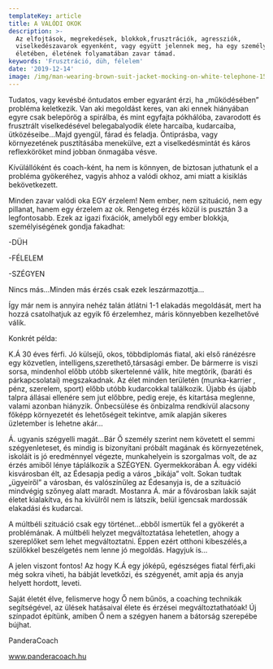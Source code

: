 ```yaml
---
templateKey: article
title: A VALÓDI OKOK
description: >-
  Az elfojtások, megrekedések, blokkok,frusztrációk, agressziók,
  viselkedészavarok egyenként, vagy együtt jelennek meg, ha egy személy
  életében, életének folyamatában zavar támad.
keywords: 'Frusztráció, düh, félelem'
date: '2019-12-14'
image: /img/man-wearing-brown-suit-jacket-mocking-on-white-telephone-1587014.jpg
---
```

Tudatos, vagy kevésbé öntudatos ember egyaránt érzi, ha „működésében” probléma keletkezik. Van aki megoldást keres, van aki ennek hiányában egyre csak belepörög a spirálba, és mint egyfajta pókhálóba, zavarodott és frusztrált viselkedésével belegabalyodik élete harcaiba, kudarcaiba, ütközéseibe…Majd gyengül, fárad és feladja. Öntiprásba, vagy környezetének pusztításába menekülve, ezt a viselkedésmintát és káros reflexköröket mind jobban önmagába vésve.

Kívülállóként és coach-ként, ha nem is könnyen, de biztosan juthatunk el a probléma gyökeréhez, vagyis ahhoz a valódi okhoz, ami miatt a kisiklás bekövetkezett.

Minden zavar valódi oka EGY érzelem! Nem ember, nem szituáció, nem egy pillanat, hanem egy érzelem az ok. Rengeteg érzés közül is pusztán 3 a legfontosabb. Ezek az igazi fixációk, amelyből egy ember blokkja, személyiségének gondja fakadhat:

\-DÜH

\-FÉLELEM

\-SZÉGYEN

Nincs más…Minden más érzés csak ezek leszármazottja…

Így már nem is annyira nehéz talán átlátni 1-1 elakadás megoldását, mert ha hozzá csatolhatjuk az egyik fő érzelemhez, máris könnyebben kezelhetővé válik.

Konkrét példa:

K.Á 30 éves férfi. Jó külsejű, okos, többdiplomás fiatal, aki első ránézésre egy közvetlen, intelligens,szerethető,társasági ember. De bármerre is viszi sorsa, mindenhol előbb utóbb sikertelenné válik, hite megtörik, (baráti és párkapcsolatai) megszakadnak. Az élet minden területén (munka-karrier , pénz, szerelem, sport) előbb utóbb kudarcokkal találkozik. Újabb és újabb talpra állásai ellenére sem jut előbbre, pedig ereje, és kitartása meglenne, valami azonban hiányzik. Önbecsülése és önbizalma rendkívül alacsony főképp környezetét és lehetőségeit tekintve, amik alapján sikeres üzletember is lehetne akár…

Á. ugyanis szégyelli magát…Bár Ő személy szerint nem követett el semmi szégyenleteset, és mindig is bizonyítani próbált magának és környezetének, iskoláit is jó eredménnyel végezte, munkahelyein is szorgalmas volt, de az érzés amiből lénye táplálkozik a SZÉGYEN. Gyermekkorában Á. egy vidéki kisvárosban élt, az Édesapja pedig a város „bikája” volt. Sokan tudtak „ügyeiről” a városban, és valószínűleg az Édesanyja is, de a szituáció mindvégig szőnyeg alatt maradt. Mostanra Á. már a fővárosban lakik saját életet kialakítva, és ha kívülről nem is látszik, belül igencsak mardossák elakadási és kudarcai.

A múltbéli szituáció csak egy történet…ebből ismertük fel a gyökerét a problémának. A múltbéli helyzet megváltoztatása lehetetlen, ahogy a szereplőket sem lehet megváltoztatni. Éppen ezért otthoni kibeszélés,a szülőkkel beszélgetés nem lenne jó megoldás. Hagyjuk is…

A jelen viszont fontos! Az hogy K.Á egy jóképű, egészséges fiatal férfi,aki még sokra viheti, ha bábját levetkőzi, és szégyenét, amit apja és anyja helyett hordott, leveti.

Saját életét élve, felismerve hogy Ő nem bűnös, a coaching technikák segítségével, az ülések hatásaival élete és érzései megváltoztathatóak! Új színpadot építünk, amiben Ő nem a szégyen hanem a bátorság szerepébe bújhat.

PanderaCoach

www.panderacoach.hu
